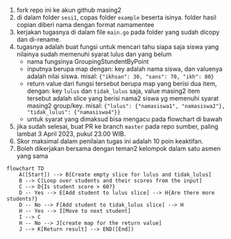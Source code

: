 
1. fork repo ini ke akun github masing2
2. di dalam folder `sesi1`, copas folder `example` beserta isinya. folder hasil copian diberi nama dengan format namamentee
3. kerjakan tugasnya di dalam file `main.go` pada folder yang sudah dicopy dan di-rename.
4. tugasnya adalah buat fungsi untuk mencari tahu siapa saja siswa yang nilainya sudah memenuhi syarat lulus dan yang belum
    - nama fungsinya GroupingStundentByPoint
    - inputnya berupa map dengan: key adalah nama siswa,  dan valuenya adalah nilai siswa. misal: `{"ikhsan": 30, "sans": 70, "ikh": 80}`
    - return value dari fungsi tersebut berupa map yang berisi dua item, dengan: key  `lulus` dan `tidak_lulus` saja, value masing2 item tersebut adalah slice yang berisi nama2 siswa yg memenuhi syarat masing2 group/key. misal: `{"lulus": {"namasiswa1", "namasiswa2"}, "tidak_lulus": {"namasiswa4"}}`
    - untuk syarat yang dimaksud bisa mengacu pada flowchart di bawah
5. jika sudah selesai, buat PR ke branch `master` pada repo sumber, paling lambat 3 April 2023, pukul 23.00 WIB.
6. Skor maksimal dalam penilaian tugas ini adalah 10 poin keaktifan.
7. Boleh dikerjakan bersama dengan teman2 kelompok dalam satu asmen yang sama

```mermaid
flowchart TD
    A([Start]) --> B[Create empty slice for lulus and tidak_lulus]
    B --> C[Loop over students and their scores from the input]
    C --> D{Is student score > 60?}
    D -- Yes --> E[Add student to lulus slice] --> H{Are there more students?}
    D -- No --> F[Add student to tidak_lulus slice] --> H
    H -- Yes --> I[Move to next student]
    I --> C
    H -- No --> J[create map for the return value]
    J --> K[Return result] --> END([End])
```